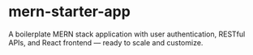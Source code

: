 # mern-starter-app
A boilerplate MERN stack application with user authentication, RESTful APIs, and React frontend — ready to scale and customize.
